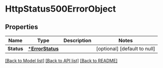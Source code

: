 # HttpStatus500ErrorObject

## Properties
Name | Type | Description | Notes
------------ | ------------- | ------------- | -------------
**Status** | [***ErrorStatus**](error-status.md) |  | [optional] [default to null]

[[Back to Model list]](../README.md#documentation-for-models) [[Back to API list]](../README.md#documentation-for-api-endpoints) [[Back to README]](../README.md)

